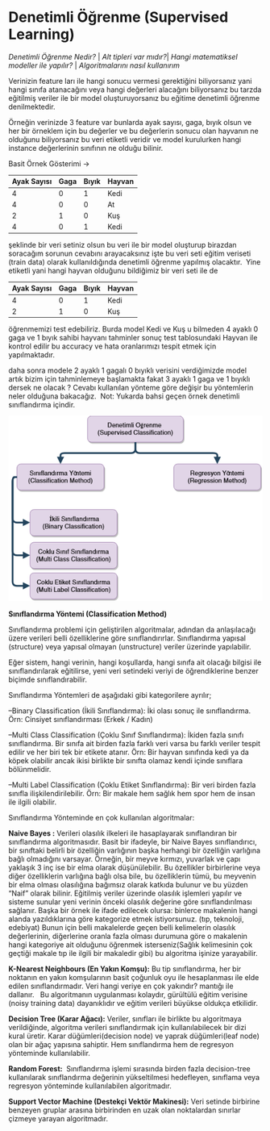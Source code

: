 # Denetimli Öğrenme (Supervised Learning)

*Denetimli Öğrenme Nedir?* | *Alt tipleri var mıdır?*| *Hangi matematiksel modeller ile yapılır?* | *Algoritmalarını nasıl kullanırım*


Verinizin feature ları ile hangi sonucu vermesi gerektiğini biliyorsanız yani hangi sınıfa atanacağını veya hangi değerleri alacağını biliyorsanız bu tarzda eğitilmiş veriler ile bir model oluşturuyorsanız bu eğitime denetimli öğrenme denilmektedir.

Örneğin verinizde 3 feature var bunlarda ayak sayısı, gaga, bıyık olsun ve her bir örneklem için bu değerler ve bu değerlerin sonucu olan hayvanın ne olduğunu biliyorsanız bu veri etiketli veridir ve model kurulurken hangi instance değerlerinin sınıfının ne olduğu bilinir.

Basit Örnek Gösterimi ->

Ayak Sayısı | Gaga | Bıyık | Hayvan
------------|------|-------|-------
4 | 0 | 1 | Kedi
4 | 0 | 0 | At
2 | 1 | 0 | Kuş
4 | 0 | 1 |Kedi

şeklinde bir veri setiniz olsun bu veri ile bir model oluşturup birazdan soracağım sorunun cevabını arayacaksınız işte bu veri seti eğitim veriseti (train data) olarak kullanıldığında denetimli öğrenme yapılmış olacaktır. 
Yine etiketli yani hangi hayvan olduğunu bildiğimiz bir veri seti ile de 

Ayak Sayısı | Gaga | Bıyık| Hayvan
------------|------|-------|-------
4|0|1|Kedi
2|1|0|Kuş

öğrenmemizi test edebiliriz. Burda model Kedi ve Kuş u bilmeden 4 ayaklı 0 gaga ve 1 bıyık sahibi hayvanı tahminler sonuç test tablosundaki Hayvan ile kontrol edilir bu accuracy ve hata oranlarımızı tespit etmek için yapılmaktadır.

daha sonra modele 2 ayaklı 1 gagalı 0 bıyıklı verisini verdiğimizde model artık bizim için tahminlemeye başlamakta fakat 3 ayaklı 1 gaga ve 1 bıyıklı dersek ne olacak ? Cevabı kullanılan yönteme göre değişir bu yöntemlerin neler olduğuna bakacağız. 
Not: Yukarda bahsi geçen örnek denetimli sınıflandırma içindir.

![](../images/supervisedlearning.png)


**Sınıflandırma Yöntemi (Classification Method)**

Sınıflandırma problemi için geliştirilen algoritmalar, adından da anlaşılacağı üzere verileri belli özelliklerine göre sınıflandırırlar.
Sınıflandırma yapısal (structure) veya yapısal olmayan (unstructure) veriler üzerinde yapılabilir.

Eğer sistem, hangi verinin, hangi koşullarda, hangi sınıfa ait olacağı bilgisi ile sınıflandırılarak eğitilirse, yeni veri setindeki veriyi de öğrendiklerine benzer biçimde sınıflandırabilir.

Sınıflandırma Yöntemleri de aşağıdaki gibi kategorilere ayrılır;

–Binary Classification (İkili Sınıflandırma): İki olası sonuç ile sınıflandırma. Örn: Cinsiyet sınıflandırması (Erkek / Kadın)

–Multi Class Classification (Çoklu Sınıf Sınıflandırma): İkiden fazla sınıfı sınıflandırma. Bir sınıfa ait birden fazla farklı veri varsa bu farklı veriler tespit edilir ve her biri tek bir etikete atanır. Örn: Bir hayvan sınıfında kedi ya da köpek olabilir ancak ikisi birlikte bir sınıfta olamaz kendi içinde sınıflara bölünmelidir.

–Multi Label Classification (Çoklu Etiket Sınıflandırma): Bir veri birden fazla sınıfla ilişkilendirilebilir. Örn: Bir makale hem sağlık hem spor hem de insan ile ilgili olabilir.

Sınıflandırma Yönteminde en çok kullanılan algoritmalar:

**Naive Bayes :** Verileri olasılık ilkeleri ile hasaplayarak sınıflandıran bir sınıflandırma algoritmasıdır. Basit bir ifadeyle, bir Naive Bayes sınıflandırıcı, bir sınıftaki belirli bir özelliğin varlığının başka herhangi bir özelliğin varlığına bağlı olmadığını varsayar. Örneğin, bir meyve kırmızı, yuvarlak ve çapı yaklaşık 3 inç ise bir elma olarak düşünülebilir. Bu özellikler birbirlerine veya diğer özelliklerin varlığına bağlı olsa bile, bu özelliklerin tümü, bu meyvenin bir elma olması olasılığına bağımsız olarak katkıda bulunur ve bu yüzden “Naif” olarak bilinir.
Eğitilmiş veriler üzerinde olasılık işlemleri yapılır ve sisteme sunular yeni verinin önceki olasılık değerine göre sınıflandırılması sağlanır. Başka bir örnek ile ifade edilecek olursa: binlerce makalenin hangi alanda yazıldıklarına göre kategorize etmek istiyorsunuz. (tıp, teknoloji, edebiyat) Bunun için belli makalelerde geçen belli kelimelerin olasılık değerlerinin, diğerlerine oranla fazla olması durumuna göre o makalenin hangi kategoriye ait olduğunu öğrenmek isterseniz(Sağlık kelimesinin çok geçtiği makale tıp ile ilgili bir makaledir gibi) bu algoritma işinize yarayabilir.

**K-Nearest Neighbours (En Yakın Komşu):** Bu tip sınıflandırma, her bir noktanın en yakın komşularının basit çoğunluk oyu ile hesaplanması ile elde edilen sınıflandırmadır. Veri hangi veriye en çok yakındır? mantığı ile dallanır.  
Bu algoritmanın uygulanması kolaydır, gürültülü eğitim verisine (noisy training data) dayanıklıdır ve eğitim verileri büyükse oldukça etkilidir.

**Decision Tree (Karar Ağacı):** Veriler, sınıfları ile birlikte bu algoritmaya verildiğinde, algoritma verileri sınıflandırmak için kullanılabilecek bir dizi kural üretir. Karar düğümleri(decision node) ve yaprak düğümleri(leaf node) olan bir ağaç yapısına sahiptir. Hem sınıflandırma hem de regresyon yönteminde kullanılabilir.

**Random Forest:**  Sınıflandırma işlemi sırasında birden fazla decision-tree kullanılarak sınıflandırma değerinin yükseltilmesi hedefleyen, sınıflama veya regresyon yönteminde kullanılabilen algoritmadır.

**Support Vector Machine (Destekçi Vektör Makinesi):** Veri setinde birbirine benzeyen gruplar arasına birbirinden en uzak olan noktalardan sınırlar çizmeye yarayan algoritmadır.
